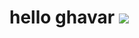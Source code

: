 <h1>hello ghavar</h>
<img src="https://encrypted-tbn0.gstatic.com/images?q=tbn:ANd9GcQXNq2EL63QYIlcf-orKSfkMTLi_icL1isu3YPJ4NWJ02tjBDJ6UPvL8Sc3iNNVG5moHS8&usqp=CAU">
